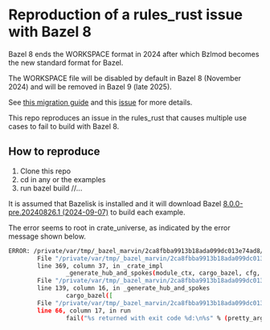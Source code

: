 # Reproduction of a rules_rust issue with Bazel 8

Bazel 8 ends the WORKSPACE format in  2024 after which Bzlmod becomes the new standard format for Bazel.

The WORKSPACE file will be disabled by default in Bazel 8 (November 2024) and will be removed in Bazel 9 (late 2025).

See [this migration guide](https://bazel.build/external/migration) 
and this [issue](https://github.com/bazelbuild/bazel/issues/23315) for more details.

This repo reproduces an issue in the rules_rust that causes multiple use cases to fail to build with Bazel 8.

## How to reproduce

1. Clone this repo
2. cd in any or the examples
3. run bazel build //...

It is assumed that Bazelisk is installed and it will download Bazel [8.0.0-pre.20240826.1 (2024-09-07)](https://bazel.build/release/rolling) to build each example. 

The error seems to root in crate_universe, as indicated by the error message shown below.

```bash
ERROR: /private/var/tmp/_bazel_marvin/2ca8fbba9913b18ada099dc013e74ad8/external/rules_rust+/crate_universe/private/module_extensions/cargo_bazel_bootstrap.bzl:66:17: Traceback (most recent call last):
        File "/private/var/tmp/_bazel_marvin/2ca8fbba9913b18ada099dc013e74ad8/external/rules_rust+/crate_universe/extension.bzl", 
        line 369, column 37, in _crate_impl
                _generate_hub_and_spokes(module_ctx, cargo_bazel, cfg, annotations, cargo_lockfile = cargo_lockfile, manifests = manifests)
        File "/private/var/tmp/_bazel_marvin/2ca8fbba9913b18ada099dc013e74ad8/external/rules_rust+/crate_universe/extension.bzl", 
        line 139, column 16, in _generate_hub_and_spokes
                cargo_bazel([
        File "/private/var/tmp/_bazel_marvin/2ca8fbba9913b18ada099dc013e74ad8/external/rules_rust+/crate_universe/private/module_extensions/cargo_bazel_bootstrap.bzl", 
        line 66, column 17, in run
                fail("%s returned with exit code %d:\n%s" % (pretty_args, result.return_code, result.stderr))
```